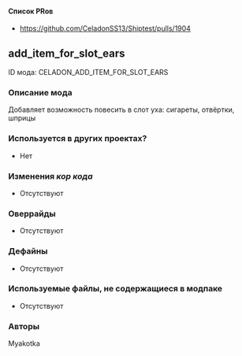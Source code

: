 
#### Список PRов

- https://github.com/CeladonSS13/Shiptest/pulls/1904
<!--
  Ссылки на PRы, связанные с модом:
  - Создание
  - Большие изменения
-->

<!-- Название мода. Не важно на русском или на английском. -->
## add_item_for_slot_ears

ID мода: CELADON_ADD_ITEM_FOR_SLOT_EARS

### Описание мода

Добавляет возможность повесить в слот уха: сигареты, отвёртки, шприцы

### Используется в других проектах?
- Нет

### Изменения *кор кода*

- Отсутствуют

### Оверрайды

- Отсутствуют

### Дефайны

- Отсутствуют

### Используемые файлы, не содержащиеся в модпаке

- Отсутствуют

### Авторы

Myakotka
